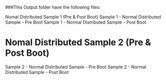 ###This Output folder have the following files:


Nomal Distributed Sample 1 (Pre & Post Boot)
Sample 1 - Normal Distributed Sample - Pre Boot
Sample 1 - Normal Distributed Sample - Post Boot

Nomal Distributed Sample 2 (Pre & Post Boot)
============================================
Sample 2 - Normal Distributed Sample - Pre Boot
Sample 2 - Normal Distributed Sample - Post Boot
